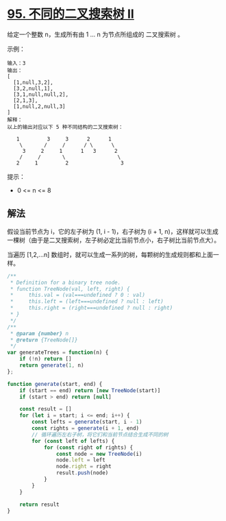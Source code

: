 # [95. 不同的二叉搜索树 II](https://leetcode-cn.com/problems/unique-binary-search-trees-ii/)
给定一个整数 n，生成所有由 1 ... n 为节点所组成的 二叉搜索树 。
 
示例：
```
输入：3
输出：
[
  [1,null,3,2],
  [3,2,null,1],
  [3,1,null,null,2],
  [2,1,3],
  [1,null,2,null,3]
]
解释：
以上的输出对应以下 5 种不同结构的二叉搜索树：

   1         3     3      2      1
    \       /     /      / \      \
     3     2     1      1   3      2
    /     /       \                 \
   2     1         2                 3
```

提示：

* 0 <= n <= 8

## 解法
假设当前节点为 i，它的左子树为 (1, i - 1)，右子树为 (i + 1, n)，这样就可以生成一棵树（由于是二叉搜索树，左子树必定比当前节点小，右子树比当前节点大）。

当遍历 [1,2,...n] 数组时，就可以生成一系列的树，每颗树的生成规则都和上面一样。
```js
/**
 * Definition for a binary tree node.
 * function TreeNode(val, left, right) {
 *     this.val = (val===undefined ? 0 : val)
 *     this.left = (left===undefined ? null : left)
 *     this.right = (right===undefined ? null : right)
 * }
 */
/**
 * @param {number} n
 * @return {TreeNode[]}
 */
var generateTrees = function(n) {
    if (!n) return []
    return generate(1, n)
};

function generate(start, end) {
    if (start == end) return [new TreeNode(start)]
    if (start > end) return [null]

    const result = []
    for (let i = start; i <= end; i++) {
        const lefts = generate(start, i - 1)
        const rights = generate(i + 1, end)
        // 循环遍历左右子树，将它们和当前节点结合生成不同的树
        for (const left of lefts) {
            for (const right of rights) {
                const node = new TreeNode(i)
                node.left = left
                node.right = right
                result.push(node)
            }
        }
    }

    return result
}
```
